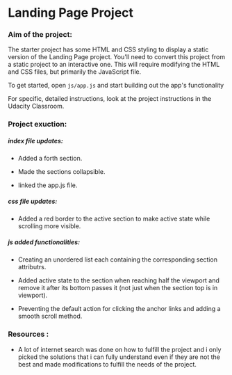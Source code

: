 # Landing Page Project

### Aim of the project:

The starter project has some HTML and CSS styling to display a static version of the Landing Page project. You'll need to convert this project from a static project to an interactive one. This will require modifying the HTML and CSS files, but primarily the JavaScript file.

To get started, open `js/app.js` and start building out the app's functionality

For specific, detailed instructions, look at the project instructions in the Udacity Classroom.

### Project exuction:

##### index file updates:

   - Added a forth section.

   - Made the sections collapsible.

   - linked the app.js file.

##### css file updates: 

   - Added a red border to the active section to make active state while scrolling more visible.
 
##### js added functionalities: 

   - Creating an unordered list each containing the corresponding section attributrs.

   - Added active state to the section when reaching half the viewport and remove it after its bottom passes it (not just when the section top is in viewport).

   - Preventing the default action for clicking the anchor links and adding a smooth scroll method.

### Resources :

   - A lot of internet search was done on how to fulfill the project and i only picked the solutions that i can fully understand even if they are not the best and made modifications to fulfill the needs of the project.
     
